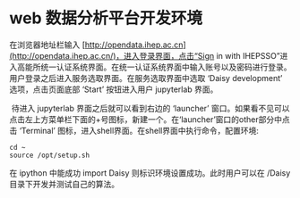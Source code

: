 # web 数据分析平台开发环境

在浏览器地址栏输入 [http://opendata.ihep.ac.cn](http://opendata.ihep.ac.cn/)，进入登录界面，点击“Sign in with IHEPSSO”进入高能所统一认证系统界面。在统一认证系统界面中输入账号以及密码进行登录。用户登录之后进入服务选取界面。在服务选取界面中选取 ‘Daisy development’ 选项，点击页面底部 ‘Start’ 按钮进入用户 jupyterlab 界面。

​        待进入 jupyterlab 界面之后就可以看到右边的 ‘launcher’ 窗口。如果看不见可以点击左上方菜单栏下面的+号图标，新建一个。在‘launcher’窗口的other部分中点击 ‘Terminal’ 图标，进入shell界面。在shell界面中执行命令，配置环境:

```
cd ~
source /opt/setup.sh
```

在 ipython 中能成功 import Daisy 则标识环境设置成功。此时用户可以在 /Daisy 目录下开发并测试自己的算法。
